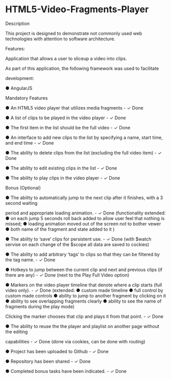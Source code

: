 # HTML5-Video-Fragments-Player

Description

This project is designed to demonstrate not commonly used web technologies with attention to software architecture​.

Features:

Application that allows a user to slice­up a video into clips.

As part of this application, the following framework was used to facilitate

development:

● AngularJS

Mandatory Features

● An HTML5 video player that utilizes media fragments - ✓ Done

● A list of clips to be played in the video player - ✓ Done

● The first item in the list should be the full video - ✓ Done

● An interface to add new clips to the list by specifying a name, start time, and end time - ✓ Done

● The ability to delete clips from the list (excluding the full video item​) - ✓ Done

● The ability to edit existing clips in the list - ✓ Done

● The ability to play clips in the video player - ✓ Done

Bonus (Optional)

● The ability to automatically jump to the next clip after it finishes, with a 3 second waiting

period and appropriate loading animation. - ✓ Done (functionality extended: 
      ● on each jump 5 seconds roll back added to allow user feel that nothing is missed;
      ● loading animation moved out of the screen not to bother vewer
      ● both name of the fragment and state added to it )

● The ability to ‘save’ clips for persistent use. - ✓ Done (with $watch servise on each change of the $scope all data are saved to cockies)

● The ability to add arbitrary ‘tags’ to clips so that they can be filtered by the tag name. - ✓ Done

● Hotkeys to jump between the current clip and next and previous clips (if there are any) - ✓ Done (next to the Play Full Video option)

● Markers on the video player timeline that denote where a clip starts (full video only). - ✓ Done (extended:
      ● custom made timeline
      ● full control by custom made controls
      ● ability to jump to another fragment by clicking on it
      ● ability to see overlapping fragments clearly
      ● ability to see the name of fragments during the play mode)

Clicking the marker chooses that clip and plays it from that point. - ✓ Done

● The ability to reuse the the player and playlist on another page without the editing

capabilities - ✓ Done (done via cookies, can be done with routing)

● Project has been uploaded to Github - ✓ Done

● Repository has been shared - ✓ Done

● Completed bonus tasks have been indicated. - ✓ Done

